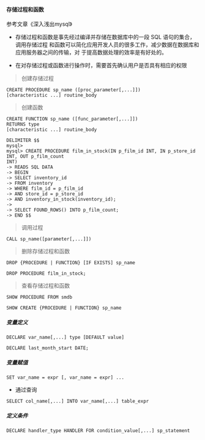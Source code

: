 #### 存储过程和函数

参考文章《深入浅出mysql》

- 存储过程和函数是事先经过编译并存储在数据库中的一段 SQL 语句的集合，调用存储过程
和函数可以简化应用开发人员的很多工作，减少数据在数据库和应用服务器之间的传输，对
于提高数据处理的效率是有好处的。


- 在对存储过程或函数进行操作时，需要首先确认用户是否具有相应的权限

> 创建存储过程

```
CREATE PROCEDURE sp_name ([proc_parameter[,...]])
[characteristic ...] routine_body
```

> 创建函数

```
CREATE FUNCTION sp_name ([func_parameter[,...]])
RETURNS type
[characteristic ...] routine_body
```

```
DELIMITER $$
mysql>
mysql> CREATE PROCEDURE film_in_stock(IN p_film_id INT, IN p_store_id INT, OUT p_film_count
INT)
-> READS SQL DATA
-> BEGIN
-> SELECT inventory_id
-> FROM inventory
-> WHERE film_id = p_film_id
-> AND store_id = p_store_id
-> AND inventory_in_stock(inventory_id);
->
-> SELECT FOUND_ROWS() INTO p_film_count;
-> END $$
```

> 调用过程

```
CALL sp_name([parameter[,...]])
```

> 删除存储过程和函数

```
DROP {PROCEDURE | FUNCTION} [IF EXISTS] sp_name
```

```
DROP PROCEDURE film_in_stock;
```

> 查看存储过程和函数

```
SHOW PROCEDURE FROM smdb
```

```
SHOW CREATE {PROCEDURE | FUNCTION} sp_name
```

##### 变量定义

```
DECLARE var_name[,...] type [DEFAULT value]
```

```
DECLARE last_month_start DATE;
```

##### 变量赋值

```
SET var_name = expr [, var_name = expr] ...
```
- 通过查询

```
SELECT col_name[,...] INTO var_name[,...] table_expr
```
##### 定义条件

```
DECLARE handler_type HANDLER FOR condition_value[,...] sp_statement
```
